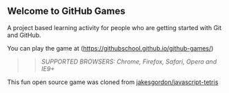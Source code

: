 ## Welcome to GitHub Games

A project based learning activity for people who are getting started with Git and GitHub.

You can play the game at (https://githubschool.github.io/github-games/)

>> _*SUPPORTED BROWSERS*: Chrome, Firefox, Safari, Opera and IE9+_

This fun open source game was cloned from [jakesgordon/javascript-tetris](https://github.com/jakesgordon/javascript-tetris)

